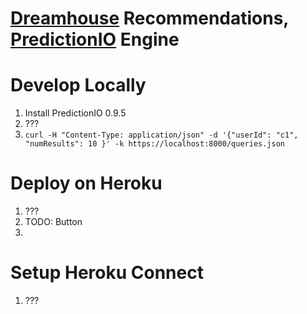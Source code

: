 [Dreamhouse](http://dreamhouseapp.io) Recommendations, [PredictionIO](http://predictionio.incubator.apache.org) Engine
==========================

# Develop Locally

1. Install PredictionIO 0.9.5
1. ???
1. `curl -H "Content-Type: application/json" -d '{"userId": "c1", "numResults": 10 }' -k https://localhost:8000/queries.json`

# Deploy on Heroku

1. ???
1. TODO: Button
1. 

# Setup Heroku Connect

1. ???
